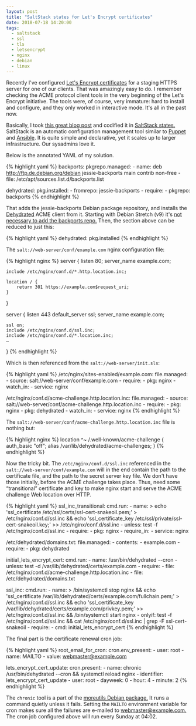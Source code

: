 ```yaml
---
layout: post
title: "SaltStack states for Let's Encrypt certificates"
date: 2018-07-18 14:20:00
tags:
  - saltstack
  - ssl
  - tls
  - letsencrypt
  - nginx
  - debian
  - linux
---
```


Recently I've configured [Let's Encrypt certificates](https://letsencrypt.org/) for a staging HTTPS
server for one of our clients. That was amazingly easy to do. I remember checking the ACME protocol
client tools in the very beginning of the Let's Encrypt initiative. The tools were, of course, very
immature: hard to install and configure, and they only worked in interactive mode. It's all in the
past now.

Basically, I took [this great blog
post](https://techtalk.blog/simple-and-free-ssl-certificates-using-letsencrypt-and-nginx-530f03aee07)
and codified it in [SaltStack
states.](https://docs.saltstack.com/en/latest/topics/tutorials/starting_states.html) SaltStack is an
automatic configuration management tool similar to
[Puppet](https://puppet.com/solutions/configuration-management) and
[Ansible](https://www.ansible.com/use-cases/configuration-management). It is quite simple and
declarative, yet it scales up to larger infrastructure. Our sysadmins love it.

Below is the annotated YAML of my solution.

{% highlight yaml %}
backports:
  pkgrepo.managed:
    - name: deb http://ftp.de.debian.org/debian jessie-backports main contrib non-free
    - file: /etc/apt/sources.list.d/backports.list

dehydrated:
  pkg.installed:
    - fromrepo: jessie-backports
    - require:
      - pkgrepo: backports
{% endhighlight %}

That adds the jessie-backports Debian package repository, and installs the
[Dehydrated](https://dehydrated.io/) ACME client from it. Starting with Debian Stretch (v9) it's
[not necessary to add the backports
repo.](https://packages.debian.org/search?keywords=dehydrated&searchon=names&suite=all&section=all)
Then, the section above can be reduced to just this:

{% highlight yaml %}
dehydrated:
  pkg.installed
{% endhighlight %}

The `salt://web-server/conf/example.com` nginx configuration file:

{% highlight nginx %}
server {
    listen 80;
    server_name example.com;

    include /etc/nginx/conf.d/*.http.location.inc;

    location / {
        return 301 https://example.com$request_uri;
    }
}

server {
    listen 443 default_server ssl;
    server_name example.com;

    ssl on;
    include /etc/nginx/conf.d/ssl.inc;
    include /etc/nginx/conf.d/*.location.inc;
    …
}
{% endhighlight %}

Which is then referenced from the `salt://web-server/init.sls`:

{% highlight yaml %}
/etc/nginx/sites-enabled/example.com:
  file.managed:
    - source: salt://web-server/conf/example.com
    - require:
      - pkg: nginx
    - watch_in:
      - service: nginx

/etc/nginx/conf.d/acme-challenge.http.location.inc:
  file.managed:
    - source: salt://web-server/conf/acme-challenge.http.location.inc
    - require:
      - pkg: nginx
      - pkg: dehydrated
    - watch_in:
      - service: nginx
{% endhighlight %}

The `salt://web-server/conf/acme-challenge.http.location.inc` file is nothing but:

{% highlight nginx %}
location ^~ /.well-known/acme-challenge {
    auth_basic "off";
    alias /var/lib/dehydrated/acme-challenges;
}
{% endhighlight %}

Now the tricky bit. The `/etc/nginx/conf.d/ssl.inc` referenced in the
`salt://web-server/conf/example.com` will in the end contain the path to the certificate file, and
the path to the secret server key file. We don't have those initially, before the ACME challenge
takes place. Thus, need some “transitional” certificate and key to make nginx start and serve the
ACME challenge Web location over HTTP.

{% highlight yaml %}
ssl_inc_transitional:
  cmd.run:
    - name: >
        echo 'ssl_certificate /etc/ssl/certs/ssl-cert-snakeoil.pem;' > /etc/nginx/conf.d/ssl.inc &&
        echo 'ssl_certificate_key /etc/ssl/private/ssl-cert-snakeoil.key;' >> /etc/nginx/conf.d/ssl.inc
    - unless: test -f /etc/nginx/conf.d/ssl.inc
    - require:
      - pkg: nginx
    - require_in:
      - service: nginx

/etc/dehydrated/domains.txt:
  file.managed:
    - contents:
      - example.com
    - require:
      - pkg: dehydrated

initial_lets_encrypt_cert:
  cmd.run:
    - name: /usr/bin/dehydrated --cron
    - unless: test -d /var/lib/dehydrated/certs/example.com
    - require:
      - file: /etc/nginx/conf.d/acme-challenge.http.location.inc
      - file: /etc/dehydrated/domains.txt

ssl_inc:
  cmd.run:
    - name: >
        /bin/systemctl stop nginx &&
        echo 'ssl_certificate /var/lib/dehydrated/certs/example.com/fullchain.pem;' > /etc/nginx/conf.d/ssl.inc &&
        echo 'ssl_certificate_key /var/lib/dehydrated/certs/example.com/privkey.pem;' >> /etc/nginx/conf.d/ssl.inc &&
        /bin/systemctl start nginx
    - onlyif: test -f /etc/nginx/conf.d/ssl.inc && cat /etc/nginx/conf.d/ssl.inc | grep -F ssl-cert-snakeoil
    - require:
      - cmd: initial_lets_encrypt_cert
{% endhighlight %}

The final part is the certificate renewal cron job:

{% highlight yaml %}
root_email_for_cron:
  cron.env_present:
    - user: root
    - name: MAILTO
    - value: webmaster@example.com

lets_encrypt_cert_update:
  cron.present:
    - name: chronic /usr/bin/dehydrated --cron && systemctl reload nginx
    - identifier: lets_encrypt_cert_update
    - user: root
    - dayweek: 0
    - hour: 4
    - minute: 2
{% endhighlight %}

The `chronic` tool is a part of the [moreutils Debian package.](https://joeyh.name/code/moreutils/)
It runs a command quietly unless it fails. Setting the `MAILTO` environment variable for cron makes
sure all the failures are e-mailed to [webmaster@example.com.](mailto:webmaster@example.com) The
cron job configured above will run every Sunday at 04:02.
